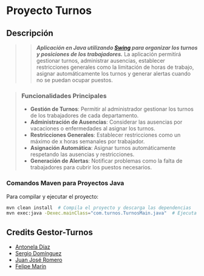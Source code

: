 
# Proyecto Turnos

## Descripción

>>***Aplicación en Java utilizando [Swing](https://docs.oracle.com/javase/tutorial/uiswing/) para organizar los turnos y posiciones de los trabajadores.*** La aplicación permitirá gestionar turnos, administrar ausencias, establecer restricciones generales como la limitación de horas de trabajo, asignar automáticamente los turnos y generar alertas cuando no se puedan ocupar puestos.

>### Funcionalidades Principales
>- **Gestión de Turnos**: Permitir al administrador gestionar los turnos de los trabajadores de cada departamento.
>- **Administración de Ausencias**: Considerar las ausencias por vacaciones o enfermedades al asignar los turnos.
>- **Restricciones Generales**: Establecer restricciones como un máximo de x horas semanales por trabajador.
>- **Asignación Automática**: Asignar turnos automáticamente respetando las ausencias y restricciones.
>- **Generación de Alertas**: Notificar problemas como la falta de trabajadores para cubrir los puestos necesarios.


### Comandos Maven para Proyectos Java
Para compilar y ejecutar el proyecto:
```bash
mvn clean install  # Compila el proyecto y descarga las dependencias
mvn exec:java -Dexec.mainClass="com.turnos.TurnosMain.java"  # Ejecuta la aplicación principal
```

## Credits Gestor-Turnos
- [Antonela Díaz](https://github.com/antoneladg91)
- [Sergio Domínguez](https://github.com/DISTRONYX)
- [Juan José Romero](https://github.com/juanjo2gm)
- [Felipe Marín](http://github.com/flpmarin)




